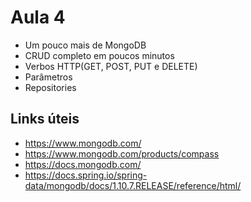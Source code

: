 # Aula 4

* Um pouco mais de MongoDB
* CRUD completo em poucos minutos
* Verbos HTTP(GET, POST, PUT e DELETE)
* Parâmetros
* Repositories



Links úteis
---

* https://www.mongodb.com/
* https://www.mongodb.com/products/compass
* https://docs.mongodb.com/
* https://docs.spring.io/spring-data/mongodb/docs/1.10.7.RELEASE/reference/html/
